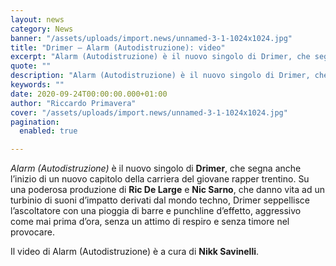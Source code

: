 ```yaml
---
layout: news
category: News
banner: "/assets/uploads/import.news/unnamed-3-1-1024x1024.jpg"
title: "Drimer – Alarm (Autodistruzione): video"
excerpt: "Alarm (Autodistruzione) è il nuovo singolo di Drimer, che segna anche l’inizio di un nuovo capitolo della carriera del giovane rapper trentino. Su una poderosa produzione di Ric De Large e Nic Sarno, che danno vita ad un turbinio di suoni d’impatto derivati dal mondo techno, Drimer seppellisce l’ascoltatore con una pioggia di barre e [&hellip"
quote: ""
description: "Alarm (Autodistruzione) è il nuovo singolo di Drimer, che segna anche l’inizio di un nuovo capitolo della carriera del giovane rapper trentino. Su una poderosa produzione di Ric De Large e Nic Sarno, che danno vita ad un turbinio di suoni d’impatto derivati dal mondo techno, Drimer seppellisce l’ascoltatore con una pioggia di barre e [&hellip"
keywords: ""
date: 2020-09-24T00:00:00.000+01:00
author: "Riccardo Primavera"
cover: "/assets/uploads/import.news/unnamed-3-1-1024x1024.jpg"
pagination:
  enabled: true

---
```


_Alarm (Autodistruzione)_ è il nuovo singolo di **Drimer**, che segna anche l’inizio di un nuovo capitolo della carriera del giovane rapper trentino. Su una poderosa produzione di **Ric De Large** e **Nic Sarno**, che danno vita ad un turbinio di suoni d’impatto derivati dal mondo techno, Drimer seppellisce l’ascoltatore con una pioggia di barre e punchline d’effetto, aggressivo come mai prima d’ora, senza un attimo di respiro e senza timore nel provocare.

Il video di Alarm (Autodistruzione) è a cura di **Nikk Savinelli**.